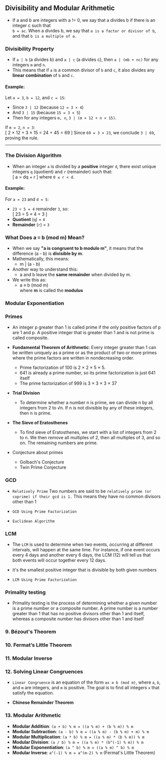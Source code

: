 ## Divisibility and Modular Arithmetic

- If a and b are integers with a != 0, we say that a divides b if there is an integer c such that  
  `b = ac`. When a divides b, we say that `a is a factor or divisor of b`, and that `b is a multiple of a`.

### Divisibility Property

- If `a | b` (a divides b) and `a | c` (a divides c), then `a | (mb + nc)` for any integers `m` and `n`.
- This means that if `a` is a common divisor of `b` and `c`, it also divides any **linear combination** of `b` and `c`.

#### Example:

Let `a = 3`, `b = 12`, and `c = 15`:

- Since `3 | 12` (because `12 = 3 × 4`)
- And `3 | 15` (because `15 = 3 × 5`)
- Then for any integers `m, n`, `3 | (m × 12 + n × 15)`.

If `m = 2`, `n = 3`:  
\[ 2 × 12 + 3 × 15 = 24 + 45 = 69 \]
Since `69 = 3 × 23`, we conclude `3 | 69`, proving the rule.

---

### The Division Algorithm

- When an integer `a` is divided by a **positive** integer `d`, there exist unique integers `q` (quotient) and `r` (remainder) such that:  
  \[ a = dq + r \]
  where `0 ≤ r < d`.

#### Example:

For `a = 23` and `d = 5`:

- `23 ÷ 5 = 4` remainder `3`, so:  
  \[ 23 = 5 × 4 + 3 \]
- **Quotient** (`q`) = `4`
- **Remainder** (`r`) = `3`


### What Does a ≡ b (mod m) Mean?

- When we say **"a is congruent to b modulo m"**, it means that the difference (a - b) is **divisible by m**.  
- Mathematically, this means:  
  - m | (a - b)  
- Another way to understand this:  
  - a and b leave the **same remainder** when divided by m.  
- We write this as:  
  - a ≡ b (mod m)  
  where **m** is called the **modulus**


### Modular Exponentiation

### Primes

- An integer p greater than 1 is called prime if the only positive factors of p are 1 and p.
A positive integer that is greater than 1 and is not prime is called composite.

- **Fundamental Theorem of Arithmetic**: Every integer greater than 1 can be written uniquely as a prime or as the product of two or more primes where the prime factors are written in nondecreasing order.

   - Prime factorization of 100 is 2 × 2 × 5 × 5.
   - 641 is already a prime number, so its prime factorization is just 641 itself
   - The prime factorization of 999 is 3 × 3 × 3 × 37

- **Trial Division**

  - To determine whether a number n is prime, we can divide n by all integers from 2 to √n. If n is not divisible by any of these integers, then n is prime.

- **The Sieve of Eratosthenes**

  - To find sieve of Eratosthenes, we start with a list of integers from 2 to n. We then remove all multiples of 2, then all multiples of 3, and so on. The remaining numbers are prime.

- Conjecture about primes

  - Golbach's Conjecture
  - Twin Prime Conjecture

### GCD

- `Relatively Prime`  Two numbers are said to be `relatively prime (or coprime) if their gcd is 1.` This means they have no common divisors other than 1

- `GCD Using Prime Factorization`

- `Euclidean Algorithm`

### LCM

- The `LCM` is used to determine when two events, occurring at different intervals, will happen at the same time. For instance, if one event occurs every 4 days and another every 6 days, the LCM (12) will tell us that both events will occur together every 12 days.

- it's the smallest positive integer that is divisible by both given numbers

- `LCM Using Prime Factorization`


### Primality testing

- Primality testing is the process of determining whether a given number is a prime number or a composite number. A prime number is a number greater than 1 that has no positive divisors other than 1 and itself, whereas a composite number has divisors other than 1 and itself


### 9. Bézout's Theorem


### 10. Fermat’s Little Theorem


### 11. Modular Inverse


### 12. Solving Linear Congruences

- `Linear Congruence` is an equation of the form `ax ≡ b (mod m)`, where `a`, `b`, and `m` are integers, and `m` is positive. The goal is to find all integers `x` that satisfy the equation.

- **Chinese Remainder Theorem**


### 13. Modular Arithmetic

- **Modular Addition**: `(a + b) % m = ((a % m) + (b % m)) % m`
- **Modular Subtraction**: `(a - b) % m = ((a % m) - (b % m) + m) % m`
- **Modular Multiplication**: `(a * b) % m = ((a % m) * (b % m)) % m`
- **Modular Division**: `(a / b) % m = ((a % m) * (b^(-1) % m)) % m`
- **Modular Exponentiation**: `(a ^ b) % m = ((a % m) ^ b) % m`
- **Modular Inverse**: `a^(-1) % m = a^(m-2) % m` (Fermat's Little Theorem)


 
